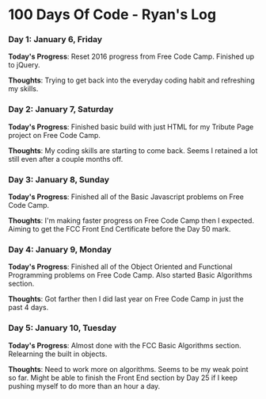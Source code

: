 # 100 Days Of Code - Ryan's Log

### Day 1: January 6, Friday

**Today's Progress**: Reset 2016 progress from Free Code Camp. Finished up to jQuery.

**Thoughts**: Trying to get back into the everyday coding habit and refreshing my skills.

### Day 2: January 7, Saturday

**Today's Progress**: Finished basic build with just HTML for my Tribute Page project on Free Code Camp.

**Thoughts**: My coding skills are starting to come back. Seems I retained a lot still even after a couple months off.

### Day 3: January 8, Sunday

**Today's Progress**: Finished all of the Basic Javascript problems on Free Code Camp.

**Thoughts**: I'm making faster progress on Free Code Camp then I expected. Aiming to get the FCC Front End Certificate before the Day 50 mark.

### Day 4: January 9, Monday

**Today's Progress**: Finished all of the Object Oriented and Functional Programming problems on Free Code Camp. Also started Basic Algorithms section.

**Thoughts**: Got farther then I did last year on Free Code Camp in just the past 4 days.

### Day 5: January 10, Tuesday

**Today's Progress**: Almost done with the FCC Basic Algorithms section. Relearning the built in objects. 

**Thoughts**: Need to work more on algorithms. Seems to be my weak point so far. Might be able to finish the Front End section by Day 25 if I keep pushing myself to do more than an hour a day.

